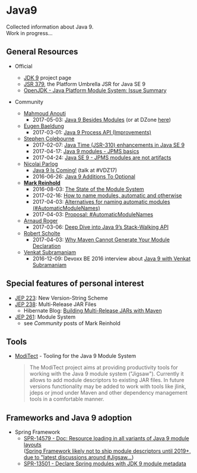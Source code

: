 # Java9

Collected information about Java 9.  
Work in progress...

## General Resources

* Official
  * [JDK 9](http://openjdk.java.net/projects/jdk9/) project page
  * [JSR 379](http://openjdk.java.net/projects/jdk9/spec/), the Platform Umbrella JSR for Java SE 9
  * [OpenJDK - Java Platform Module System: Issue Summary](http://openjdk.java.net/projects/jigsaw/spec/issues/)


* Community
  * [Mahmoud Anouti](https://twitter.com/mma113)
    * 2017-05-03: [Java 9 Besides Modules](https://mahmoudanouti.wordpress.com/2017/05/03/java-9-besides-modules/) (or at DZone [here](https://dzone.com/articles/java-9-besides-modules))
  * [Eugen Baeldung](https://twitter.com/baeldung)
    * 2017-03-01: [Java 9 Process API (Improvements)](http://www.baeldung.com/java-9-process-api)
  * [Stephen Colebourne](https://twitter.com/jodastephen)
    * 2017-02-07: [Java Time (JSR-310) enhancements in Java SE 9](http://blog.joda.org/2017/02/java-time-jsr-310-enhancements-java-9.html)
    * 2017-04-17: [Java 9 modules - JPMS basics ](http://blog.joda.org/2017/04/java-9-modules-jpms-basics.html)
    * 2017-04-24: [Java SE 9 - JPMS modules are not artifacts ](http://blog.joda.org/2017/04/java-se-9-jpms-modules-are-not-artifacts.html)
  * [Nicolai Parlog](https://twitter.com/nipafx)
    * [Java 9 Is Coming!](http://slides.codefx.org/java-9/2017-02-23-voxxed-days-zuerich/index.html#/) (talk at #VDZ17)
    * 2016-06-26: [Java 9 Additions To Optional](http://blog.codefx.org/java/dev/java-9-optional/)
  * **[Mark Reinhold](https://twitter.com/mreinhold)**
    * 2016-08-03: [The State of the Module System](http://openjdk.java.net/projects/jigsaw/spec/sotms/)
    * 2017-02-16: [How to name modules, automatic and otherwise](http://mail.openjdk.java.net/pipermail/jpms-spec-experts/2017-February/000582.html)
    * 2017-04-03: [Alternatives for naming automatic modules (#AutomaticModuleNames)](http://mail.openjdk.java.net/pipermail/jpms-spec-experts/2017-April/000666.html)
    * 2017-04-03: [Proposal: #AutomaticModuleNames](http://mail.openjdk.java.net/pipermail/jpms-spec-experts/2017-April/000667.html)
  * [Arnaud Roger](https://twitter.com/arnaudroger)
    * 2017-03-06: [Deep Dive into Java 9’s Stack-Walking API](https://www.sitepoint.com/deep-dive-into-java-9s-stack-walking-api/)
  * [Robert Scholte](https://twitter.com/rfscholte)
    * 2017-04-03: [Why Maven Cannot Generate Your Module Declaration](https://www.sitepoint.com/maven-cannot-generate-module-declaration/)
  * [Venkat Subramaniam](https://twitter.com/venkat_s)
    * 2016-12-09: Devoxx BE 2016 interview about [Java 9 with Venkat Subramaniam](https://www.youtube.com/watch?v=OjJBau4ZNyA)

## Special features of personal interest
* [JEP 223](http://openjdk.java.net/jeps/223): New Version-String Scheme
* [JEP 238](http://openjdk.java.net/jeps/238): Multi-Release JAR Files
  * Hibernate Blog: [Building Multi-Release JARs with Maven](http://in.relation.to/2017/02/13/building-multi-release-jars-with-maven/)
* [JEP 261](http://openjdk.java.net/jeps/261): Module System
  * see _Community_ posts of Mark Reinhold

## Tools

* [ModiTect](https://github.com/moditect/moditect) - Tooling for the Java 9 Module System  
  > The ModiTect project aims at providing productivity tools for working with the Java 9 module system ("Jigsaw"). Currently it allows to add module descriptors to existing JAR files. In future versions functionality may be added to work with tools like jlink, jdeps or jmod under Maven and other dependency management tools in a comfortable manner.

## Frameworks and Java 9 adoption
* Spring Framework
  * [SPR-14579 - Doc: Resource loading in all variants of Java 9 module layouts](https://jira.spring.io/browse/SPR-14579)<br/>([Spring Framework likely not to ship module descriptors until 2019+, due to "latest discussions around #Jigsaw...](https://jira.spring.io/browse/SPR-14579))
  * [SPR-13501 - Declare Spring modules with JDK 9 module metadata](https://jira.spring.io/browse/SPR-13501)
